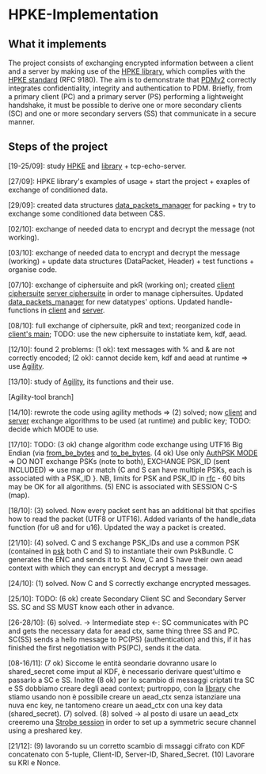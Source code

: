 # HPKE-Implementation
What it implements
------------------
The project consists of exchanging encrypted information between a client and a server by making use of the [HPKE library](https://github.com/rozbb/rust-hpke), which complies with the [HPKE standard](https://www.rfc-editor.org/rfc/rfc9180.html) (RFC 9180). The aim is to demonstrate that [PDMv2](https://datatracker.ietf.org/doc/html/draft-ietf-ippm-encrypted-pdmv2-02) correctly integrates confidentiality, integrity and authentication to PDM. Briefly, from a primary client (PC) and a primary server (PS) performing a lightweight handshake, it must be possible to derive one or more secondary clients (SC) and one or more secondary servers (SS) that communicate in a secure manner.

Steps of the project
------------------
[19-25/09]: study [HPKE](https://www.rfc-editor.org/rfc/rfc9180.html)  and [library](https://github.com/rozbb/rust-hpke) + tcp-echo-server.

[27/09]: HPKE library's examples of usage + start the project + exaples of exchange of conditioned data.

[29/09]: created data structures [data_packets_manager](CS-HPKE/client/src/data_packets_manager.rs) for packing + try to exchange some conditioned data between C&S.

[02/10]: exchange of needed data to encrypt and decrypt the message (not working).

[03/10]: exchange of needed data to encrypt and decrypt the message (working) + update data structures (DataPacket, Header) + test functions + organise code.

[07/10]: exchange of ciphersuite and pkR (working on); created [client ciphersuite](CS-HPKE/client/src/ciphersuite_client.rs) [server ciphersuite](CS-HPKE/server/src/ciphersuite_server.rs) in order to manage ciphersuites. Updated [data_packets_manager](CS-HPKE/client/src/data_packets_manager.rs) for new datatypes' options. Updated handle-functions in [client](CS-HPKE/client/src/main.rs) and [server](CS-HPKE/server/src/main.rs).

[08/10]: full exchange of ciphersuite, pkR and text; reorganized code in [client's main](CS-HPKE/client/src/main.rs); TODO: use the new ciphersuite to instatiate kem, kdf, aead.

[12/10]:  found 2 problems: (1 ok): text messages with % and & are not correctly encoded; (2 ok): cannot decide kem, kdf and aead at runtime => use [Agility](https://github.com/rozbb/rust-hpke/blob/master/examples/agility.rs).

[13/10]: study of [Agility](https://github.com/rozbb/rust-hpke/blob/master/examples/agility.rs), its functions and their use.

[Agility-tool branch]

[14/10]: rewrote the code using agility methods => (2) solved; now [client](https://github.com/GabrieleGalli/HPKE-Implementation/blob/Agility-tool/CS-HPKE/client/src/main.rs) and [server](https://github.com/GabrieleGalli/HPKE-Implementation/blob/Agility-tool/CS-HPKE/server/src/main.rs) exchange algorithms to be used (at runtime) and public key; TODO: decide which MODE to use.

[17/10]: TODO: (3 ok) change algorithm code exchange using UTF16 Big Endian (via [from_be_bytes](https://doc.rust-lang.org/std/primitive.u16.html#method.from_be_bytes) and [to_be_bytes](https://doc.rust-lang.org/std/primitive.u16.html#method.to_be_bytes). (4 ok) Use only [AuthPSK MODE](https://www.rfc-editor.org/rfc/rfc9180.html) => DO NOT exchange PSKs (note to both), EXCHANGE PSK_ID (sent INCLUDED) => use map or match {C and S can have multiple PSKs, each is associated with a PSK_ID }. NB, limits for PSK and PSK_ID in [rfc](https://www.rfc-editor.org/rfc/rfc9180.html) - 60 bits may be OK for all algorithms. (5) ENC is associated with SESSION C-S (map).

[18/10]: (3) solved. Now every packet sent has an additional bit that spcifies how to read the packet (UTF8 or UTF16). Added variants of the handle_data function (for u8 and for u16). Updated the way a packet is created.

[21/10]: (4) solved. C and S exchange PSK_IDs and use a common PSK (contained in [psk](https://github.com/GabrieleGalli/HPKE-Implementation/blob/Agility-tool/CS-HPKE/server/src/psk.rs) both C and S) to instantiate their own PskBundle. C generates the ENC and sends it to S. Now, C and S have their own aead context with which they can encrypt and decrypt a message.

[24/10]: (1) solved. Now C and S correctly exchange encrypted messages.

[25/10]: TODO: (6 ok) create Secondary Client SC and Secondary Server SS. SC and SS MUST know each other in advance. 

[26-28/10]: (6) solved. -> Intermediate step <-: SC communicates with PC and gets the necessary data for aead ctx, same thing three SS and PC. SC(SS) sends a hello message to PC(PS) (authentication) and this, if it has finished the first negotiation with PS(PC), sends it the data.

[08-16/11]: (7 ok) Siccome le entità seondarie dovranno usare lo shared_secret come imput al KDF, è necessario derivare quest'ultimo e passarlo a SC e SS. Inoltre (8 ok) per lo scambio di messaggi criptati tra SC e SS dobbiamo creare degli aead context; purtroppo, con la [library](https://github.com/rozbb/rust-hpke) che stiamo usando non è possibile creare un aead_ctx senza istanziare una nuva enc key, ne tantomeno creare un aead_ctx con una key data (shared_secret).  (7) solved. (8) solved -> al posto di usare un aead_ctx creeremo una [Strobe session](https://github.com/rozbb/strobe-rs)  in order to set up a symmetric secure channel using a preshared key.

[21/12]: (9) lavorando su un corretto scambio di mssaggi cifrato con KDF concatenato con 5-tuple, Client-ID, Server-ID, Shared_Secret. (10) Lavorare su KRI e Nonce. 
